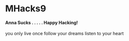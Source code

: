 <h1>MHacks9</h1>
<h4>Anna Sucks . . . . . Happy Hacking!</h4>
you only live once
follow your dreams
listen to your heart